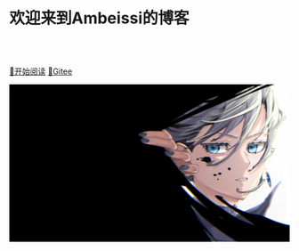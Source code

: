 #   欢迎来到Ambeissi的博客

<br>

<span id="busuanzi_container_site_pv" style='display:none'>
    👀 本站总访问量：<span id="busuanzi_value_site_pv"></span> 次
</span>
<span id="busuanzi_container_site_uv" style='display:none'>
    | 🚴‍♂️ 本站总访客数：<span id="busuanzi_value_site_uv"></span> 人
</span>

<br>

[:dragon:开始阅读](#ambeissi的博客)   [:star2:Gitee](http://coderleixiaoshuai.gitee.io/java-eight-part/#/)  

![](doc/_media/bg.png)

